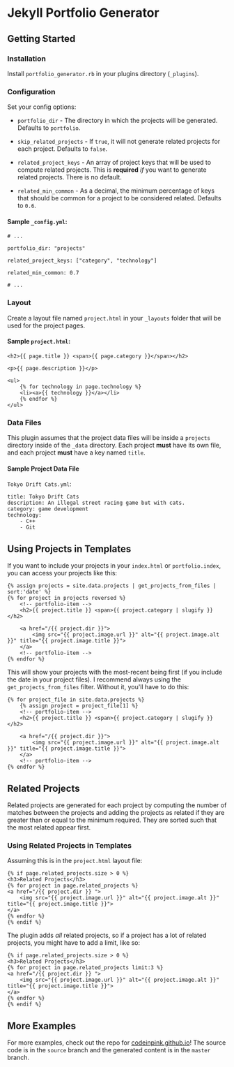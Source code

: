 # Jekyll Portfolio Generator

## Getting Started

### Installation
Install `portfolio_generator.rb` in your plugins directory (`_plugins`).

### Configuration
Set your config options:

* `portfolio_dir` - The directory in which the projects will be generated. Defaults
to `portfolio`.

* `skip_related_projects` - If `true`, it will not generate related projects for
each project. Defaults to `false`.

* `related_project_keys` - An array of project keys that will be used to compute
related projects. This is **required** *if* you want to generate related projects.
There is no default.

* `related_min_common` - As a decimal, the minimum percentage of keys that should
be common for a project to be considered related. Defaults to `0.6`.

#### Sample `_config.yml`:

```
# ...

portfolio_dir: "projects"

related_project_keys: ["category", "technology"]

related_min_common: 0.7

# ...
```

### Layout
Create a layout file named `project.html` in your `_layouts` folder that will be used
for the project pages.

#### Sample `project.html`:

```
<h2>{{ page.title }} <span>{{ page.category }}</span></h2>

<p>{{ page.description }}</p>

<ul>
    {% for technology in page.technology %}
    <li><a>{{ technology }}</a></li>
    {% endfor %}
</ul>
```

### Data Files
This plugin assumes that the project data files will be inside a `projects` directory
inside of the `_data` directory. Each project **must** have its own file, and each
project **must** have a key named `title`.

#### Sample Project Data File

`Tokyo Drift Cats.yml`:
```
title: Tokyo Drift Cats
description: An illegal street racing game but with cats.
category: game development
technology:
    - C++
    - Git
```

## Using Projects in Templates
If you want to include your projects in your `index.html` or `portfolio.index`,
you can access your projects like this:

```
{% assign projects = site.data.projects | get_projects_from_files | sort:'date' %}
{% for project in projects reversed %}
    <!-- portfolio-item -->
    <h2>{{ project.title }} <span>{{ project.category | slugify }}</h2>

    <a href="/{{ project.dir }}">
        <img src="{{ project.image.url }}" alt="{{ project.image.alt }}" title="{{ project.image.title }}">
    </a>
    <!-- portfolio-item -->
{% endfor %}
```

This will show your projects with the most-recent being first (if you include the date
in your project files). I recommend always using the `get_projects_from_files` filter.
Without it, you'll have to do this:

```
{% for project_file in site.data.projects %}
    {% assign project = project_file[1] %}
    <!-- portfolio-item -->
    <h2>{{ project.title }} <span>{{ project.category | slugify }}</h2>

    <a href="/{{ project.dir }}">
        <img src="{{ project.image.url }}" alt="{{ project.image.alt }}" title="{{ project.image.title }}">
    </a>
    <!-- portfolio-item -->
{% endfor %}
```

## Related Projects
Related projects are generated for each project by computing the number of matches
between the projects and adding the projects as related if they are greater than
or equal to the minimum required. They are sorted such that the most related
appear first.

### Using Related Projects in Templates
Assuming this is in the `project.html` layout file:

```
{% if page.related_projects.size > 0 %}
<h3>Related Projects</h3>
{% for project in page.related_projects %}
<a href="/{{ project.dir }} ">
    <img src="{{ project.image.url }}" alt="{{ project.image.alt }}" title="{{ project.image.title }}">
</a>
{% endfor %}
{% endif %}
```

The plugin adds *all* related projects, so if a project has a lot of related projects,
you might have to add a limit, like so:

```
{% if page.related_projects.size > 0 %}
<h3>Related Projects</h3>
{% for project in page.related_projects limit:3 %}
<a href="/{{ project.dir }} ">
    <img src="{{ project.image.url }}" alt="{{ project.image.alt }}" title="{{ project.image.title }}">
</a>
{% endfor %}
{% endif %}
```

## More Examples
For more examples, check out the repo for
[codeinpink.github.io](https://github.com/codeinpink/codeinpink.github.io)!
The source code is in the `source` branch and the generated content is
in the `master` branch.
